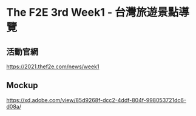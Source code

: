 # The F2E 3rd Week1 - 台灣旅遊景點導覽

## 活動官網
https://2021.thef2e.com/news/week1

## Mockup
https://xd.adobe.com/view/85d9268f-dcc2-4ddf-804f-998053721dc6-d08a/